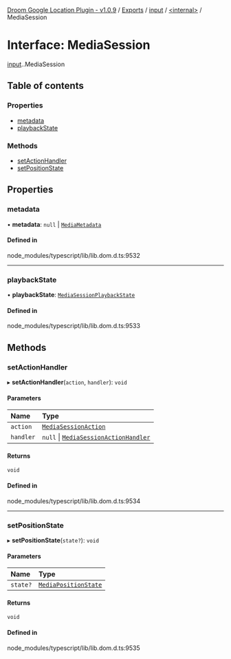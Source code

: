 [Droom Google Location Plugin - v1.0.9](../README.md) / [Exports](../modules.md) / [input](../modules/input.md) / [<internal\>](../modules/input._internal_.md) / MediaSession

# Interface: MediaSession

[input](../modules/input.md).[<internal>](../modules/input._internal_.md).MediaSession

## Table of contents

### Properties

- [metadata](input._internal_.MediaSession.md#metadata)
- [playbackState](input._internal_.MediaSession.md#playbackstate)

### Methods

- [setActionHandler](input._internal_.MediaSession.md#setactionhandler)
- [setPositionState](input._internal_.MediaSession.md#setpositionstate)

## Properties

### metadata

• **metadata**: ``null`` \| [`MediaMetadata`](../modules/input._internal_.md#mediametadata)

#### Defined in

node_modules/typescript/lib/lib.dom.d.ts:9532

___

### playbackState

• **playbackState**: [`MediaSessionPlaybackState`](../modules/input._internal_.md#mediasessionplaybackstate)

#### Defined in

node_modules/typescript/lib/lib.dom.d.ts:9533

## Methods

### setActionHandler

▸ **setActionHandler**(`action`, `handler`): `void`

#### Parameters

| Name | Type |
| :------ | :------ |
| `action` | [`MediaSessionAction`](../modules/input._internal_.md#mediasessionaction) |
| `handler` | ``null`` \| [`MediaSessionActionHandler`](input._internal_.MediaSessionActionHandler.md) |

#### Returns

`void`

#### Defined in

node_modules/typescript/lib/lib.dom.d.ts:9534

___

### setPositionState

▸ **setPositionState**(`state?`): `void`

#### Parameters

| Name | Type |
| :------ | :------ |
| `state?` | [`MediaPositionState`](input._internal_.MediaPositionState.md) |

#### Returns

`void`

#### Defined in

node_modules/typescript/lib/lib.dom.d.ts:9535
